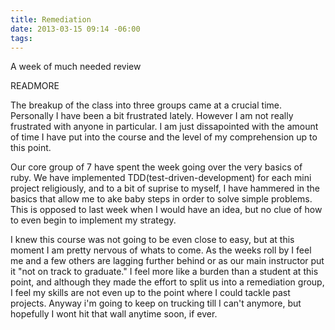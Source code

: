 ```yaml
---
title: Remediation
date: 2013-03-15 09:14 -06:00
tags:
---
```


A week of much needed review

READMORE


The breakup of the class into three groups came at a crucial time. Personally I have been a bit frustrated lately. However I am not really frustrated with anyone in particular. I am just dissapointed with the amount of time I have put into the course and the level of my comprehension up to this point. 

  Our core group of 7 have spent the week going over the very basics of ruby. We have implemented TDD(test-driven-development) for each mini project religiously, and to a bit of suprise to myself, I have hammered in the basics that allow me to ake baby steps in order to solve simple problems. This is opposed to last week when I would have an idea, but no clue of how to even begin to implement my strategy. 


I knew this course was not going to be even close to easy, but at this moment I am pretty nervous of whats to come. As the weeks roll by I feel me and a few others are lagging further behind or as our main instructor put it "not on track to graduate." I feel more like a burden than a student at this point, and although they made the effort to split us into a remediation group, I feel my skills are not even up to the point where I could tackle past projects. Anyway i'm going to keep on trucking till I can't anymore, but hopefully I wont hit that wall anytime soon, if ever. 